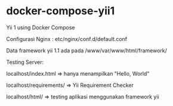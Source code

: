# docker-compose-yii1
Yii 1 using Docker Compose

Configurasi Nginx : etc/nginx/conf.d/default.conf

Data framework yii 1.1 ada pada /www/var/www/html/framework/

Testing Server:

localhost/index.html => hanya menampilkan "Hello, World"

localhost/requirements/ => Yii Requirement Checker

localhost/html/ => testing aplikasi menggunakan framework yii 
